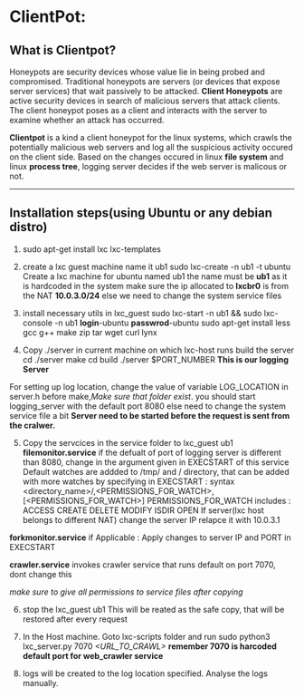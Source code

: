 # ClientPot:

## What is Clientpot?

Honeypots are security devices whose value lie in being probed and compromised. Traditional honeypots are servers (or devices that expose server services) that wait passively to be attacked. **Client Honeypots** are active security devices in search of malicious servers that attack clients. The client honeypot poses as a client and interacts with the server to examine whether an attack has occurred.

**Clientpot** is a kind a client honeypot for the linux systems, which crawls the potentially malicious web servers and log all the suspicious activity occured on the client side. Based on the changes occured in linux **file system** and linux **process tree**, logging server decides if the web server is malicous or not.

___

## Installation steps(using Ubuntu or any debian distro)

1. sudo apt-get install lxc lxc-templates

2. create a lxc guest machine name it ub1
   sudo lxc-create -n ub1 -t ubuntu
   Create a lxc machine for ubuntu named ub1
   the name must be **ub1** as it is hardcoded in the system
   make sure the ip allocated to **lxcbr0** is from the NAT **10.0.3.0/24** else we need to change the system service files

3. install necessary utils in lxc_guest
   sudo lxc-start -n ub1 && sudo lxc-console -n ub1
   **login**-ubuntu
   **passwrod**-ubuntu
   sudo apt-get install less gcc g++ make zip tar wget curl lynx

4. Copy ./server in current machine on which lxc-host runs
   build the server
   cd ./server
   make
   cd build
   ./server $PORT_NUMBER
**This is our logging Server**

For setting up log location, change the value of variable LOG_LOCATION in server.h before make,*Make sure that folder exist*.
you should start logging_server with the default port 8080 else need to change the system service file a bit
**Server need to be started before the request is sent from the cralwer.**

5. Copy the servcices in the service folder to lxc_guest ub1
   **filemonitor.service**
        if the defualt of port of logging server is different than 8080, change in the argument given in EXECSTART of this service
        Default watches are addded to /tmp/ and / directory, that can be added with more watches by specifying in EXECSTART : syntax <directory_name>/,<PERMISSIONS_FOR_WATCH>,[<PERMISSIONS_FOR_WATCH>]
        PERMISSIONS_FOR_WATCH includes : ACCESS CREATE DELETE MODIFY ISDIR OPEN
        If server(lxc host belongs to different NAT) change the server IP relapce it with 10.0.3.1

**forkmonitor.service**
        if Applicable : Apply changes to server IP and PORT in EXECSTART

**crawler.service**
        invokes crawler service that runs default on port 7070, dont change this

*make sure to give all permissions to service files after copying*

6. stop the lxc_guest ub1
        This will be reated as the safe copy, that will be restored after every request

7. In the Host machine. Goto lxc-scripts folder and run
sudo python3 lxc_server.py 7070 *<URL_TO_CRAWL>*
**remember 7070 is harcoded default port for web_crawler service**

8. logs will be created to the log location specified.
Analyse the logs manually.
